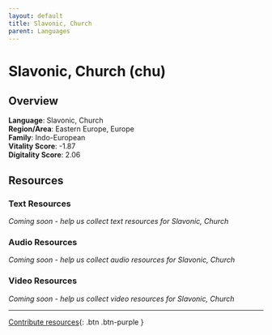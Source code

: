 ```yaml
---
layout: default
title: Slavonic, Church
parent: Languages
---
```


# Slavonic, Church (chu)

## Overview

**Language**: Slavonic, Church  
**Region/Area**: Eastern Europe, Europe  
**Family**: Indo-European  
**Vitality Score**: -1.87  
**Digitality Score**: 2.06  

## Resources

### Text Resources
*Coming soon - help us collect text resources for Slavonic, Church*

### Audio Resources
*Coming soon - help us collect audio resources for Slavonic, Church*

### Video Resources
*Coming soon - help us collect video resources for Slavonic, Church*

---

[Contribute resources](https://fairtrain.github.io/){: .btn .btn-purple }
